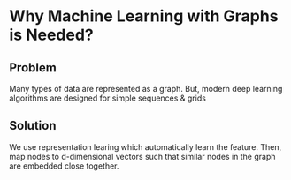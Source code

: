 # Why Machine Learning with Graphs is Needed?
## Problem
Many types of data are represented as a graph. But, modern deep learning algorithms are designed for simple sequences & grids

## Solution
We use representation learing which automatically learn the feature. Then, map nodes to d-dimensional vectors such that similar nodes in the graph are embedded close together. 
